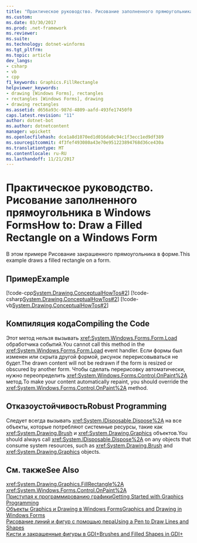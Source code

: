 ```yaml
---
title: "Практическое руководство. Рисование заполненного прямоугольника в Windows Forms"
ms.custom: 
ms.date: 03/30/2017
ms.prod: .net-framework
ms.reviewer: 
ms.suite: 
ms.technology: dotnet-winforms
ms.tgt_pltfrm: 
ms.topic: article
dev_langs:
- csharp
- vb
- cpp
f1_keywords: Graphics.FillRectangle
helpviewer_keywords:
- drawing [Windows Forms], rectangles
- rectangles [Windows Forms], drawing
- drawing rectangles
ms.assetid: d656a93c-987d-4809-aafd-493fe17450f0
caps.latest.revision: "11"
author: dotnet-bot
ms.author: dotnetcontent
manager: wpickett
ms.openlocfilehash: dce1a8d1070ed1d016da0c94c1f3ecc1ed9df389
ms.sourcegitcommit: 4f3fef493080a43e70e951223894768d36ce430a
ms.translationtype: MT
ms.contentlocale: ru-RU
ms.lasthandoff: 11/21/2017
---
```

# <a name="how-to-draw-a-filled-rectangle-on-a-windows-form"></a><span data-ttu-id="4c6a3-102">Практическое руководство. Рисование заполненного прямоугольника в Windows Forms</span><span class="sxs-lookup"><span data-stu-id="4c6a3-102">How to: Draw a Filled Rectangle on a Windows Form</span></span>
<span data-ttu-id="4c6a3-103">В этом примере Рисование закрашенного прямоугольника в форме.</span><span class="sxs-lookup"><span data-stu-id="4c6a3-103">This example draws a filled rectangle on a form.</span></span>  
  
## <a name="example"></a><span data-ttu-id="4c6a3-104">Пример</span><span class="sxs-lookup"><span data-stu-id="4c6a3-104">Example</span></span>  
 [!code-cpp[System.Drawing.ConceptualHowTos#2](../../../../samples/snippets/cpp/VS_Snippets_Winforms/System.Drawing.ConceptualHowTos/cpp/form1.cpp#2)]
 [!code-csharp[System.Drawing.ConceptualHowTos#2](../../../../samples/snippets/csharp/VS_Snippets_Winforms/System.Drawing.ConceptualHowTos/CS/form1.cs#2)]
 [!code-vb[System.Drawing.ConceptualHowTos#2](../../../../samples/snippets/visualbasic/VS_Snippets_Winforms/System.Drawing.ConceptualHowTos/VB/form1.vb#2)]  
  
## <a name="compiling-the-code"></a><span data-ttu-id="4c6a3-105">Компиляция кода</span><span class="sxs-lookup"><span data-stu-id="4c6a3-105">Compiling the Code</span></span>  
 <span data-ttu-id="4c6a3-106">Этот метод нельзя вызывать <xref:System.Windows.Forms.Form.Load> обработчика событий.</span><span class="sxs-lookup"><span data-stu-id="4c6a3-106">You cannot call this method in the <xref:System.Windows.Forms.Form.Load> event handler.</span></span> <span data-ttu-id="4c6a3-107">Если формы был изменен или скрыта другой формой, рисунок перерисовываться не будет.</span><span class="sxs-lookup"><span data-stu-id="4c6a3-107">The drawn content will not be redrawn if the form is resized or obscured by another form.</span></span> <span data-ttu-id="4c6a3-108">Чтобы сделать перерисовку автоматически, нужно переопределить <xref:System.Windows.Forms.Control.OnPaint%2A> метод.</span><span class="sxs-lookup"><span data-stu-id="4c6a3-108">To make your content automatically repaint, you should override the <xref:System.Windows.Forms.Control.OnPaint%2A> method.</span></span>  
  
## <a name="robust-programming"></a><span data-ttu-id="4c6a3-109">Отказоустойчивость</span><span class="sxs-lookup"><span data-stu-id="4c6a3-109">Robust Programming</span></span>  
 <span data-ttu-id="4c6a3-110">Следует всегда вызывать <xref:System.IDisposable.Dispose%2A> на все объекты, которые потребляют системные ресурсы, такие как <xref:System.Drawing.Brush> и <xref:System.Drawing.Graphics> объектов.</span><span class="sxs-lookup"><span data-stu-id="4c6a3-110">You should always call <xref:System.IDisposable.Dispose%2A> on any objects that consume system resources, such as <xref:System.Drawing.Brush> and <xref:System.Drawing.Graphics> objects.</span></span>  
  
## <a name="see-also"></a><span data-ttu-id="4c6a3-111">См. также</span><span class="sxs-lookup"><span data-stu-id="4c6a3-111">See Also</span></span>  
 <xref:System.Drawing.Graphics.FillRectangle%2A>  
 <xref:System.Windows.Forms.Control.OnPaint%2A>  
 [<span data-ttu-id="4c6a3-112">Приступая к программированию графики</span><span class="sxs-lookup"><span data-stu-id="4c6a3-112">Getting Started with Graphics Programming</span></span>](../../../../docs/framework/winforms/advanced/getting-started-with-graphics-programming.md)  
 [<span data-ttu-id="4c6a3-113">Объекты Graphics и Drawing в Windows Forms</span><span class="sxs-lookup"><span data-stu-id="4c6a3-113">Graphics and Drawing in Windows Forms</span></span>](../../../../docs/framework/winforms/advanced/graphics-and-drawing-in-windows-forms.md)  
 [<span data-ttu-id="4c6a3-114">Рисование линий и фигур с помощью пера</span><span class="sxs-lookup"><span data-stu-id="4c6a3-114">Using a Pen to Draw Lines and Shapes</span></span>](../../../../docs/framework/winforms/advanced/using-a-pen-to-draw-lines-and-shapes.md)  
 [<span data-ttu-id="4c6a3-115">Кисти и закрашенные фигуры в GDI+</span><span class="sxs-lookup"><span data-stu-id="4c6a3-115">Brushes and Filled Shapes in GDI+</span></span>](../../../../docs/framework/winforms/advanced/brushes-and-filled-shapes-in-gdi.md)
